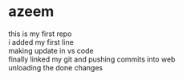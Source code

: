 # azeem
this is my first repo
<br>
i added my first line
<br>
making update in vs code
<br>
finally linked my git and pushing commits into web
<br>
unloading the done changes

